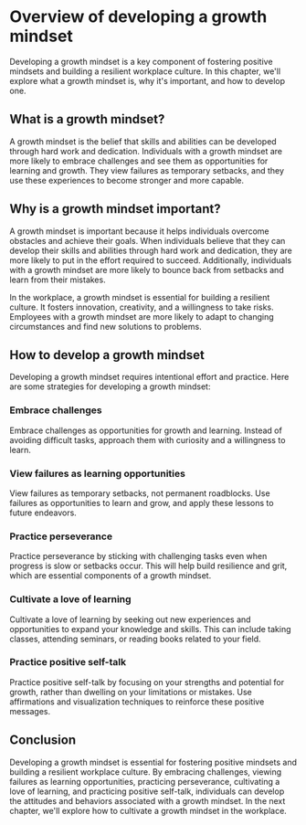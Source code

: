 Overview of developing a growth mindset
===============================================================================

Developing a growth mindset is a key component of fostering positive mindsets and building a resilient workplace culture. In this chapter, we'll explore what a growth mindset is, why it's important, and how to develop one.

What is a growth mindset?
-------------------------

A growth mindset is the belief that skills and abilities can be developed through hard work and dedication. Individuals with a growth mindset are more likely to embrace challenges and see them as opportunities for learning and growth. They view failures as temporary setbacks, and they use these experiences to become stronger and more capable.

Why is a growth mindset important?
----------------------------------

A growth mindset is important because it helps individuals overcome obstacles and achieve their goals. When individuals believe that they can develop their skills and abilities through hard work and dedication, they are more likely to put in the effort required to succeed. Additionally, individuals with a growth mindset are more likely to bounce back from setbacks and learn from their mistakes.

In the workplace, a growth mindset is essential for building a resilient culture. It fosters innovation, creativity, and a willingness to take risks. Employees with a growth mindset are more likely to adapt to changing circumstances and find new solutions to problems.

How to develop a growth mindset
-------------------------------

Developing a growth mindset requires intentional effort and practice. Here are some strategies for developing a growth mindset:

### Embrace challenges

Embrace challenges as opportunities for growth and learning. Instead of avoiding difficult tasks, approach them with curiosity and a willingness to learn.

### View failures as learning opportunities

View failures as temporary setbacks, not permanent roadblocks. Use failures as opportunities to learn and grow, and apply these lessons to future endeavors.

### Practice perseverance

Practice perseverance by sticking with challenging tasks even when progress is slow or setbacks occur. This will help build resilience and grit, which are essential components of a growth mindset.

### Cultivate a love of learning

Cultivate a love of learning by seeking out new experiences and opportunities to expand your knowledge and skills. This can include taking classes, attending seminars, or reading books related to your field.

### Practice positive self-talk

Practice positive self-talk by focusing on your strengths and potential for growth, rather than dwelling on your limitations or mistakes. Use affirmations and visualization techniques to reinforce these positive messages.

Conclusion
----------

Developing a growth mindset is essential for fostering positive mindsets and building a resilient workplace culture. By embracing challenges, viewing failures as learning opportunities, practicing perseverance, cultivating a love of learning, and practicing positive self-talk, individuals can develop the attitudes and behaviors associated with a growth mindset. In the next chapter, we'll explore how to cultivate a growth mindset in the workplace.
